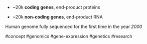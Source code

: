 - ~20k **coding genes**, end-product proteins

- ~20k **non-coding genes**, end-product RNA

Human genome fully sequenced for the first time in the year *2000*

#concept #genomics #gene-expression #genetics #research 